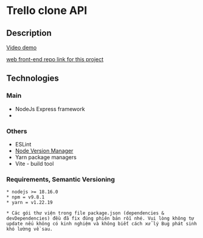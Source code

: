 # Trello clone API

## Description

[Video demo](https://youtu.be/UEWHVnhfnT0?si=80_zDfLcvJ1S-IS1)

[web front-end repo link for this project](https://github.com/tgoldenphoenix/trello-clone-web)

## Technologies

### Main

- NodeJs Express framework
- 

### Others

- ESLint
- [Node Version Manager](https://github.com/nvm-sh/nvm)
- Yarn package managers
- Vite - build tool

### Requirements, Semantic Versioning

```
* nodejs >= 18.16.0
* npm = v9.8.1
* yarn = v1.22.19

* Các gói thư viện trong file package.json (dependencies & devDependencies) đều đã fix đúng phiên bản rồi nhé. Vui lòng không tự update nếu không có kinh nghiệm và không biết cách xử lý Bug phát sinh khó lường về sau.
```